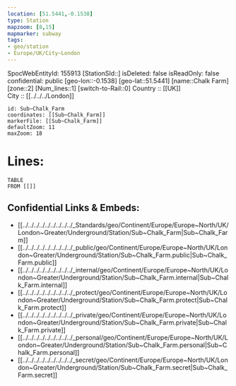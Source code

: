 ```yaml
---
location: [51.5441,-0.1538] 
type: Station 
mapzoom: [8,15] 
mapmarker: subway 
tags:
- geo/station
- Europe/UK/City~London
---
```

SpocWebEntityId: 155913
[StationSId::] 
isDeleted: false
isReadOnly: false
confidential: public
[geo-lon::-0.1538] 
[geo-lat::51.5441] 
[name::Chalk Farm] 
[zone::2] 
[Num_lines::1] 
[switch-to-Rail::0] 
Country :: [[UK]]  
City :: [[../../../London]]  


```leaflet
id: Sub~Chalk_Farm
coordinates: [[Sub~Chalk_Farm]] 
markerFile: [[Sub~Chalk_Farm]] 
defaultZoom: 11 
maxZoom: 18
```


# Lines: 
```dataview
TABLE 
FROM [[]] 
```

## Confidential Links & Embeds: 
- [[../../../../../../../../../_Standards/geo/Continent/Europe/Europe~North/UK/London~Greater/Underground/Station/Sub~Chalk_Farm|Sub~Chalk_Farm]] 
- [[../../../../../../../../../_public/geo/Continent/Europe/Europe~North/UK/London~Greater/Underground/Station/Sub~Chalk_Farm.public|Sub~Chalk_Farm.public]] 
- [[../../../../../../../../../_internal/geo/Continent/Europe/Europe~North/UK/London~Greater/Underground/Station/Sub~Chalk_Farm.internal|Sub~Chalk_Farm.internal]] 
- [[../../../../../../../../../_protect/geo/Continent/Europe/Europe~North/UK/London~Greater/Underground/Station/Sub~Chalk_Farm.protect|Sub~Chalk_Farm.protect]] 
- [[../../../../../../../../../_private/geo/Continent/Europe/Europe~North/UK/London~Greater/Underground/Station/Sub~Chalk_Farm.private|Sub~Chalk_Farm.private]] 
- [[../../../../../../../../../_personal/geo/Continent/Europe/Europe~North/UK/London~Greater/Underground/Station/Sub~Chalk_Farm.personal|Sub~Chalk_Farm.personal]] 
- [[../../../../../../../../../_secret/geo/Continent/Europe/Europe~North/UK/London~Greater/Underground/Station/Sub~Chalk_Farm.secret|Sub~Chalk_Farm.secret]] 
